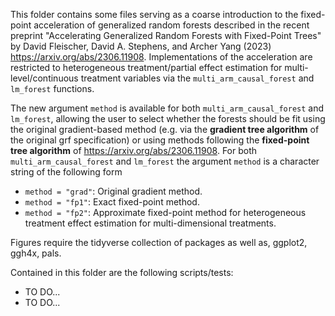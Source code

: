 This folder contains some files serving as a coarse introduction to the fixed-point acceleration of generalized random forests
described in the recent preprint "Accelerating Generalized Random Forests with Fixed-Point Trees" by David Fleischer, 
David A. Stephens, and Archer Yang (2023) https://arxiv.org/abs/2306.11908. Implementations of the acceleration are restricted
to heterogeneous treatment/partial effect estimation for multi-level/continuous treatment variables via the
`multi_arm_causal_forest` and `lm_forest` functions. 

The new argument `method` is available for both `multi_arm_causal_forest` and `lm_forest`, allowing the user to select whether
the forests should be fit using the original gradient-based method (e.g. via the **gradient tree algorithm** of the original grf
specification) or using methods following the **fixed-point tree algorithm** of https://arxiv.org/abs/2306.11908. For both
`multi_arm_causal_forest` and `lm_forest` the argument `method` is a character string of the following form
* `method = "grad"`: Original gradient method.
* `method = "fp1"`: Exact fixed-point method.
* `method = "fp2"`: Approximate fixed-point method for heterogeneous treatment effect estimation for multi-dimensional treatments.

Figures require the tidyverse collection of packages as well as, ggplot2, ggh4x, pals.


Contained in this folder are the following scripts/tests:
* TO DO...
* TO DO...
